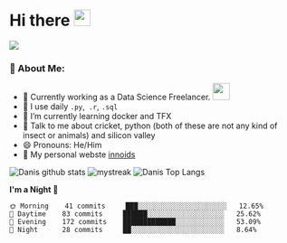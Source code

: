 # Hi there <img src="https://github.com/TheDudeThatCode/TheDudeThatCode/blob/master/Assets/Hi.gif" width="29px">


![](https://camo.githubusercontent.com/992babdffd8c74a1502de375fbdf7e4d54773242/68747470733a2f2f6d656469612e67697068792e636f6d2f6d656469612f53576f536b4e36447854737a71494b4571762f67697068792e676966)

### 🤵 About Me:
- 🏦 Currently working as a Data Science Freelancer. 
      <img src="https://media.giphy.com/media/WUlplcMpOCEmTGBtBW/giphy.gif" width="30">
- 🤔 I use daily ```.py```,``` .r```, ```.sql```
- 🌱 I’m currently learning docker and TFX
- 💬 Talk to me about cricket, python (both of these are not any kind of insect or animals) and silicon valley
- 😄 Pronouns: He/Him
- 📝 My personal webste [innoids](https://www.innoids.net)


![Danis github stats](https://github-readme-stats.vercel.app/api?username=dtheod&show_icons=true&theme=tokyonight)
<img src="https://github-readme-streak-stats.herokuapp.com/?user=dtheod&theme=tokyonight" alt="mystreak"/>
![Danis Top Langs](https://github-readme-stats.vercel.app/api/top-langs/?username=dtheod&theme=tokyonight&layout=compact)


<!---
dtheod/dtheod is a ✨ special ✨ repository because its `README.md` (this file) appears on your GitHub profile.
You can click the Preview link to take a look at your changes.
--->

<!--START_SECTION:waka-->
**I'm a Night 🦉** 

```text
🌞 Morning    41 commits     ███░░░░░░░░░░░░░░░░░░░░░░   12.65% 
🌆 Daytime    83 commits     ██████░░░░░░░░░░░░░░░░░░░   25.62% 
🌃 Evening    172 commits    █████████████░░░░░░░░░░░░   53.09% 
🌙 Night      28 commits     ██░░░░░░░░░░░░░░░░░░░░░░░   8.64%
